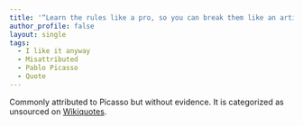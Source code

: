 ```yaml
---
title: '“Learn the rules like a pro, so you can break them like an artist.”'
author_profile: false
layout: single
tags:
  - I like it anyway
  - Misattributed
  - Pablo Picasso
  - Quote
---
```


Commonly attributed to Picasso but without evidence. It is categorized as unsourced on [Wikiquotes](https://en.wikiquote.org/wiki/Talk:Pablo_Picasso#Unsourced).


